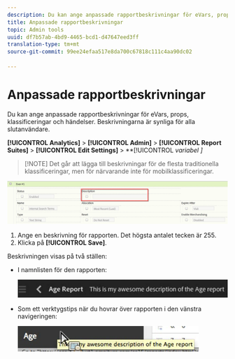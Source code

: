 ```yaml
---
description: Du kan ange anpassade rapportbeskrivningar för eVars, props, klassificeringar och händelser. Beskrivningarna är synliga för alla slutanvändare.
title: Anpassade rapportbeskrivningar
topic: Admin tools
uuid: df7b57ab-4bd9-4465-bcd1-d47647eed3ff
translation-type: tm+mt
source-git-commit: 99ee24efaa517e8da700c67818c111c4aa90dc02

---
```



# Anpassade rapportbeskrivningar

Du kan ange anpassade rapportbeskrivningar för eVars, props, klassificeringar och händelser. Beskrivningarna är synliga för alla slutanvändare.

**[!UICONTROL Analytics]** > **[!UICONTROL Admin]** > **[!UICONTROL Report Suites]** > **[!UICONTROL Edit Settings]** > **[!UICONTROL *variabel *]**

> [!NOTE] Det går att lägga till beskrivningar för de flesta traditionella klassificeringar, men för närvarande inte för mobilklassificeringar.

![](assets/report_descriptions.png)

1. Ange en beskrivning för rapporten. Det högsta antalet tecken är 255.
1. Klicka på **[!UICONTROL Save]**.

Beskrivningen visas på två ställen:

* I namnlisten för den rapporten:

   ![](assets/report_description_2.png)

* Som ett verktygstips när du hovrar över rapporten i den vänstra navigeringen:

   ![](assets/report_description_3.png)

